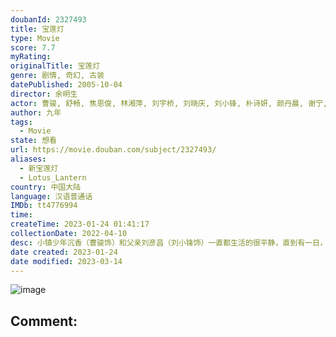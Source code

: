 ```yaml
---
doubanId: 2327493
title: 宝莲灯
type: Movie
score: 7.7
myRating: 
originalTitle: 宝莲灯
genre: 剧情, 奇幻, 古装
datePublished: 2005-10-04
director: 余明生
actor: 曹骏, 舒畅, 焦恩俊, 林湘萍, 刘宇桥, 刘晓庆, 刘小锋, 朴诗妍, 颜丹晨, 谢宁, 王卫国, 陈创, 丁健, 洛葳, 张志超, 游本昌, 田二喜, 周洁, 吴国华, 汪永贵, 李保成, 朱亚英, 刘洁, 杨斯, 王文升, 马杰林, 田学民, 宗峰岩, 万妮恩, 王翔, 嘟嘟, 史良, 王博
author: 九年
tags:
  - Movie
state: 想看
url: https://movie.douban.com/subject/2327493/
aliases:
  - 新宝莲灯
  - Lotus_Lantern
country: 中国大陆
language: 汉语普通话
IMDb: tt4776994
time: 
createTime: 2023-01-24 01:41:17
collectionDate: 2022-04-10
desc: 小镇少年沉香（曹骏饰）和父亲刘彦昌（刘小锋饰）一直都生活的很平静，直到有一日，沉香意外发现自己体内居然蕴含着“法力”，能够不费吹灰之力的穿墙而过。父亲得知后，告诉了沉香掩藏了多年的事实，那就是沉香...
date created: 2023-01-24
date modified: 2023-03-14
---
```


![image](p2371426629.jpg)

Comment:
---
